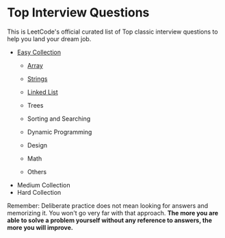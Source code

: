 # Top Interview Questions

This is LeetCode's official curated list of Top classic interview questions to help you land your dream job.

* [Easy Collection](https://github.com/liying8040/leetcode/tree/master/Easy%20Collection)
  * [Array](https://github.com/liying8040/leetcode/blob/master/Easy%20Collection/array.md)

  * [Strings](https://github.com/liying8040/leetcode/blob/master/Easy%20Collection/strings.md)

  * [Linked List](https://github.com/liying8040/leetcode/blob/master/Easy%20Collection/linked%20list.md)

  * Trees

  * Sorting and Searching

  * Dynamic Programming

  * Design

  * Math

  * Others
* Medium Collection
* Hard Collection

Remember: Deliberate practice does not mean looking for answers and memorizing it. You won't go very far with that approach. **The more you are able to solve a problem yourself without any reference to answers, the more you will improve.**
